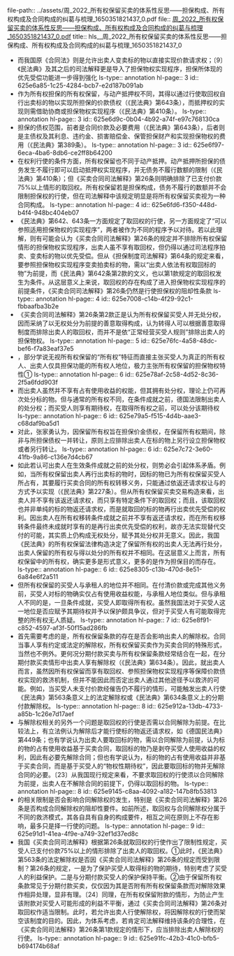 file-path:: ../assets/周_2022_所有权保留买卖的体系性反思——担保构成、所有权构成及合同构成的纠葛与梳理_1650351821437_0.pdf
file:: [周_2022_所有权保留买卖的体系性反思——担保构成、所有权构成及合同构成的纠葛与梳理_1650351821437_0.pdf](../assets/周_2022_所有权保留买卖的体系性反思——担保构成、所有权构成及合同构成的纠葛与梳理_1650351821437_0.pdf)
title:: hls__周_2022_所有权保留买卖的体系性反思——担保构成、所有权构成及合同构成的纠葛与梳理_1650351821437_0

- 而我国原《合同法》则是允许出卖人变卖标的物以直接实现价款请求权；〔9〕《民法典》及其之后的司法解释更是导入了担保物权实现程序，担保所体现的优先受偿功能进一步得到强化
  ls-type:: annotation
  hl-page:: 3
  id:: 625e6a85-1c25-4284-bcb7-e2d187b091ab
- 作为所有权担保的所有权保留，与动产抵押权不同，其得以通过行使取回权自行出卖标的物以实现所担保的价款债权（《民法典》第643条），而抵押权的实现则需借助协商或担保物权实现程序（《民法典》第410条）。
  ls-type:: annotation
  hl-page:: 3
  id:: 625e6d9c-0b04-4b92-a74f-e97c768130ca
- 担保的债权范围，前者是合同价款及必要费用（《民法典》第643条），后者则是主债权及其利息、违约金、损害赔偿金、保管担保财产和实现担保物权的费用（《民法典》第389条）。
  ls-type:: annotation
  hl-page:: 3
  id:: 625e6f97-6eca-4ba6-8db6-ce2ff8b64200
- 在权利行使的条件方面，所有权保留也不同于动产抵押。动产抵押所担保的债务发生不履行即可以启动抵押权实现程序，并无债务不履行数额的限制（《民法典》第410条）；但《买卖合同司法解释》第26条则明确排除了已支付价款75%以上情形的取回权。所有权保留若是担保构成，债务不履行的数额并不会限制担保权的行使，但在司法解释中该规定明显是将所有权保留买卖视为一种合同构成。
  ls-type:: annotation
  hl-page:: 4
  id:: 625e6fd6-f350-448d-b4f4-948bc404eb07
- 《民法典》第642、643条一方面规定了取回权的行使，另一方面规定了“可以参照适用担保物权的实现程序”，两者被作为不同的程序予以对待。若以此理解，则有可能会认为《买卖合同司法解释》第26条的规定并不排除所有权保留情形的担保物权实现程序，出卖人虽不享有取回权，但仍得以通过司法程序拍卖、变卖标的物以优先受偿。但从《担保制度司法解释》第64条的规定来看，要参照担保物权实现程序变卖拍卖标的物，需以“出卖人依法有权取回标的物”为前提，而《民法典》第642条第2款的文义，也以第1款规定的取回权发生为条件。从这层意义上来说，取回权的存在构成了进入担保物权实现程序的前提条件，《买卖合同司法解释》第26条仍然是行使担保权的阻却性条款
  ls-type:: annotation
  hl-page:: 4
  id:: 625e7008-c14b-4f29-92c1-fbbaafba3b2e
- 《买卖合同司法解释》第26条第2款正是认为所有权保留买受人并无处分权，因而采纳了以无权处分为前提的善意取得构成，认为转得人可以根据善意取得制度而排除出卖人的取回权，而并不是依“正常经营买受人规则”排除出卖人的担保物权。
  ls-type:: annotation
  hl-page:: 5
  id:: 625e76fc-4a58-48dc-bef6-f7a83eaf37e5
- ，部分学说无视所有权保留的“所有权”特征而直接主张买受人为真正的所有权人、出卖人仅具担保功能的所有权人地位，极力主张所有权保留的担保物权特性①
  ls-type:: annotation
  hl-page:: 6
  id:: 625e78af-2c58-4d52-8c36-2f5a6fdd903f
- 而出卖人虽然并不享有占有使用收益的权能，但其拥有处分权，理论上仍可再次处分标的物。但与通常的所有权不同，在条件成就之前，德国法限制出卖人的处分权；而买受人则享有期待权，在取得所有权之前，可以处分该期待权
  ls-type:: annotation
  hl-page:: 6
  id:: 625e79a5-f515-4d4b-aae3-c68daf9ba5d1
- 对此，张家勇认为，因保留所有权旨在担保价金债权，在保留所有权期间，除非与所担保债权一并转让，原则上应排除出卖人在标的物上另行设立担保物权或者另行转让。
  ls-type:: annotation
  hl-page:: 6
  id:: 625e7c72-3e60-41fb-9a86-c136e7d4cb67
- 如此若认可出卖人在生效条件成就之前的处分权，则势必会引起体系矛盾。例如，当所有权保留出卖人再行出卖标的物时，因标的物已为所有权保留买受人所占有，其要履行买卖合同的所有权转移义务，只能通过依返还请求权让与的方式予以实现（《民法典》第227条）。但从所有权保留买卖交易构造来看，出卖人并不享有该返还请求权，而只享有特定条件下的取回权；而且，该取回权也并非单纯的标的物返还请求权，而是就取回的标的物再行出卖优先受偿的权利。因出卖人在所有权移转条件成就之前并不享有返还请求权，而在所有权移转条件最终未成就时享有的是再行出卖优先受偿的权利，故亦无法实现替代交付的可能，其实质上仍构成无权处分，赋予其处分权并无意义。因此，我国《民法典》的所有权保留法律构造决定了保留所有权的出卖人无法再行处分，出卖人保留的所有权与得以处分的所有权并不相同。在这层意义上而言，所有权保留中的所有权，确实更多是形式意义，更多的是作为担保目的而存在。
  ls-type:: annotation
  hl-page:: 6
  id:: 625e8305-c13b-470d-8e51-6a84e6f2a511
- 但所有权保留的买受人与承租人的地位并不相同。在付清价款或完成其他义务前，买受人对标的物确实仅占有使用收益权能，与承租人地位类似。但与承租人不同的是，一旦条件成就，买受人即取得所有权。虽然我国法对于买受人这一地位是否应赋予其期待权并予以保护颇具争议，但对于买受人有可能取得完整的所有权无人质疑。
  ls-type:: annotation
  hl-page:: 7
  id:: 625e8f91-c852-4597-af3f-50f15ad286fb
- 首先需要考虑的是，所有权保留条款的存在是否会影响出卖人的解除权。合同当事人享有约定或法定的解除权，所有权保留买卖作为买卖合同的特殊形式，当然也不例外。更何况分期付款买卖与所有权保留条款经常结合在一起，在分期付款买卖情形中出卖人享有解除权（《民法典》第634条）。因此，就出卖人而言，虽然因所有权保留而享有取回权、参照担保物权实现程序等保障价款债权实现的救济机制，但并不能因此而否定出卖人通过其他途径予以救济的可能。例如，当买受人未支付价款经催告仍不履行的情形，可能触发出卖人行使《民法典》第563条意义上的法定解除权或《民法典》第634条意义上的分期付款解除权。
  ls-type:: annotation
  hl-page:: 8
  id:: 625e912a-13db-4733-a85b-1c26e7d17aef
- 与解除权相关的另外一个问题是取回权的行使是否需以合同解除为前提。在比较法上，有立法例认为解除后才能行使标的物返还请求权，如《德国民法典》第449条；也有学说认为出卖人要取回标的物，需以合同解除为前提，认为标的物的占有使用收益基于买卖合同，取回标的物乃是剥夺买受人使用收益的权利，因此有必要先解除合同；但也有学说认为，标的物的占有使用收益并非基于买卖合同，而是基于买受人的“物权性期待权”，因此要取回标的物并无解除合同的必要。〔23〕从我国现行规定来看，不要求取回权的行使须以合同解除为前提，出卖人在不解除合同的前提下，仍得以取回标的物。
  ls-type:: annotation
  hl-page:: 8
  id:: 625e9145-c8aa-4092-a182-147b8fb53813
- 的相关限制是否会影响合同解除权的发生，特别是《买卖合同司法解释》第26条是否构成合同解除权的阻却性要件。如前所述，取回权与合同解除权分属于不同的救济模式，其各自具有自身的构成要件，相互之间在原则上不存在影响，最多只是择一行使的问题。
  ls-type:: annotation
  hl-page:: 9
  id:: 625e91d1-41ea-4f9e-a749-32ef1d37ed8c
- 我国《买卖合同司法解释》根据第26条就取回权的行使作出了限制性规定，买受人已支付价款75%以上的情形排除了出卖人的取回权。①此时，《民法典》第563条的法定解除权是否因《买卖合同司法解释》第26条的规定而受到限制？第26条的规定，一是为了保护买受人取得标的物的期待，特别考虑了买受人的利益保护。二是与分期付款买受人的保护保持平衡。②由于保留所有权条款常见于分期付款买卖，仅仅因为其是否附有所有权保留条款而对解除效果作相异处理，显非有理。〔24〕同理，在所有权保留附款的情形，为防止产生该附款对买受人可能形成的利益不平衡，通过《买卖合同司法解释》第26条对取回权作适当限制。此时，若允许出卖人行使解除权，将因解除权的行使而架空该制度的目的。因此，为体系考虑，若肯定司法解释维持该条的合理性，在《买卖合同司法解释》第26条第1款规定的情形下，应当排除出卖人解除权的行使。
  ls-type:: annotation
  hl-page:: 9
  id:: 625e91fc-42b3-41c0-bfb5-b694174b68af